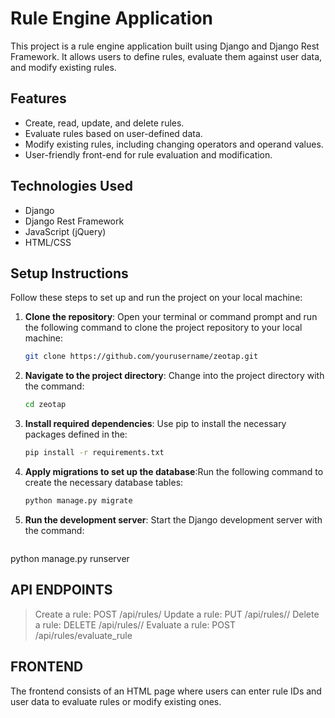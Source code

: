 # Rule Engine Application

This project is a rule engine application built using Django and Django Rest Framework. It allows users to define rules, evaluate them against user data, and modify existing rules.

## Features

- Create, read, update, and delete rules.
- Evaluate rules based on user-defined data.
- Modify existing rules, including changing operators and operand values.
- User-friendly front-end for rule evaluation and modification.

## Technologies Used

- Django
- Django Rest Framework
- JavaScript (jQuery)
- HTML/CSS

## Setup Instructions

Follow these steps to set up and run the project on your local machine:

1. **Clone the repository**: Open your terminal or command prompt and run the following command to clone the project repository to your local machine:
   ```bash
   git clone https://github.com/yourusername/zeotap.git
2. **Navigate to the project directory**: Change into the project directory with the command:
   ```bash
   cd zeotap
3. **Install required dependencies**: Use pip to install the necessary packages defined in the:
   ```bash
   pip install -r requirements.txt

4. **Apply migrations to set up the database**:Run the following command to create the necessary database tables: 
   ```bash
   python manage.py migrate

5. **Run the development server**: Start the Django development server with the command:
   ```bash
 python manage.py runserver

## API ENDPOINTS
> Create a rule: POST /api/rules/
> Update a rule: PUT /api/rules/<id>/
> Delete a rule: DELETE /api/rules/<id>/
> Evaluate a rule: POST /api/rules/evaluate_rule


## FRONTEND
The frontend consists of an HTML page where users can enter rule IDs and user data to evaluate rules or modify existing ones.






   
